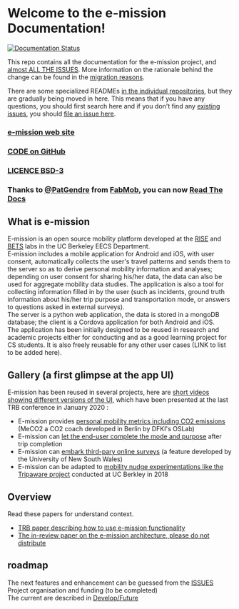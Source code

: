# Welcome to the e-mission Documentation!

[![Documentation Status](https://readthedocs.org/projects/e-mission/badge/?version=latest)](https://e-mission.readthedocs.io/en/latest/?badge=latest)

This repo contains all the documentation for the e-mission project, and [almost ALL THE ISSUES](https://github.com/e-mission/e-mission-docs/issues/). More information on the rationale behind the change can be found in the [migration reasons](contribute_to_the_doc/migration_reason.md).

There are some specialized READMEs [in the individual repositories](https://github.com/e-mission), but they are gradually being moved in here. This means that if you have any questions, you should first search here and if you don't find any [existing issues](https://github.com/e-mission/e-mission-docs/issues/), you should [file an issue here](https://github.com/e-mission/e-missiond-docs/issue).

### [e-mission web site](https://e-mission.eecs.berkeley.edu/)   
### [CODE on GitHub](https://github.com/e-mission)     
### [LICENCE BSD-3](https://github.com/e-mission/e-mission-docs/blob/master/docs/LICENSE.md)  
### Thanks to [@PatGendre](https://github.com/PatGendre) from [FabMob](https://github.com/fabmob/), you can now [Read The Docs](https://e-mission.readthedocs.io/en/latest/)

## What is e-mission
E-mission is an open source mobility platform developed at the [RISE](http://rise.cs.berkeley.edu/) and [BETS](https://bets.cs.berkeley.edu/) labs in the UC Berkeley EECS Department.  
E-mission includes a mobile application for Android and iOS, with user consent, automatically collects the user's travel patterns and sends them to the server so as to derive personal mobility information and analyses; depending on user consent for sharing his/her data, the data can also be used for aggregate mobility data studies. The application is also a tool for collecting information filled in by the user (such as incidents, ground truth information about his/her trip purpose and transportation mode, or answers to questions asked in external surveys).  
The server is a python web application, the data is stored in a mongoDB database; 
the client is a Cordova application for both Android and iOS.  
The application has been initially designed to be reused in research and academic projects either for conducting and as a good learning project for CS students. It is also freely reusable for any other user cases (LINK to list to be added here). 

## Gallery (a first glimpse at the app UI)
E-mission has been reused in several projects, here are [short videos showing different versions of the UI](https://nextcloud.damajash.org/s/MTE4y3tJeX4g6sG), which have been presented at the last TRB conference in January 2020 :   
- E-mission provides [personal mobility metrics including CO2 emissions](https://github.com/fabmob/e-mission-docs/blob/e-mission-contrib/docs/assets/overview/meco2_demo_short.mp4) (MeCO2 a CO2 coach developed in Berlin by DFKI's OSLab)   
- E-mission can [let the end-user complete the mode and purpose](https://nextcloud.damajash.org/s/f2z28gK7e84WPWS) after trip completion   
- E-mission can [embark third-pary online surveys](https://nextcloud.damajash.org/s/CRZg4zQY2gKWMnF) (a feature developed by the University of New South Wales)   
- E-mission can be adapted to [mobility nudge experimentations like the Tripaware project](https://nextcloud.damajash.org/s/n2ESGrRYdCmSaX6) conducted at UC Berkley in 2018   

## Overview
Read these papers for understand context.

- [TRB paper describing how to use e-mission functionality](https://people.eecs.berkeley.edu/~shankari/emission_trb_2017_paper.pdf)  
- [The in-review paper on the e-mission architecture, please do not distribute](https://people.eecs.berkeley.edu/~shankari/em-arch.pdf)  

## roadmap
The next features and enhancement can be guessed from the [ISSUES](https://github.com/e-mission/e-mission-docs/issues)  
Project organisation and funding (to be completed)  
The current are described in [Develop/Future](dev/future/overview.md)   
